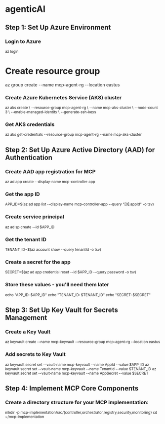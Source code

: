 # agenticAI

## Step 1: Set Up Azure Environment
### Login to Azure
<sub>az login</sub>

# Create resource group
az group create --name mcp-agent-rg --location eastus

### Create Azure Kubernetes Service (AKS) cluster
<sub>
az aks create \
  --resource-group mcp-agent-rg \
  --name mcp-aks-cluster \
  --node-count 3 \
  --enable-managed-identity \
  --generate-ssh-keys
</sub>

### Get AKS credentials
<sub>az aks get-credentials --resource-group mcp-agent-rg --name mcp-aks-cluster</sub>

## Step 2: Set Up Azure Active Directory (AAD) for Authentication
### Create AAD app registration for MCP
<sub>az ad app create --display-name mcp-controller-app</sub>

### Get the app ID
<sub>APP_ID=$(az ad app list --display-name mcp-controller-app --query "[0].appId" -o tsv)</sub>

### Create service principal
<sub>az ad sp create --id $APP_ID</sub>

### Get the tenant ID
<sub>TENANT_ID=$(az account show --query tenantId -o tsv)</sub>

### Create a secret for the app
<sub>SECRET=$(az ad app credential reset --id $APP_ID --query password -o tsv)</sub>

### Store these values - you'll need them later
<sub>
echo "APP_ID: $APP_ID"
echo "TENANT_ID: $TENANT_ID"
echo "SECRET: $SECRET"
</sub>

## Step 3: Set Up Key Vault for Secrets Management
###  Create a Key Vault
<sub>az keyvault create --name mcp-keyvault --resource-group mcp-agent-rg --location eastus</sub>

###  Add secrets to Key Vault
<sub>
az keyvault secret set --vault-name mcp-keyvault --name AppId --value $APP_ID
az keyvault secret set --vault-name mcp-keyvault --name TenantId --value $TENANT_ID
az keyvault secret set --vault-name mcp-keyvault --name AppSecret --value $SECRET
</sub>

## Step 4: Implement MCP Core Components
### Create a directory structure for your MCP implementation:
<sub>
mkdir -p mcp-implementation/src/{controller,orchestrator,registry,security,monitoring}
cd ~/mcp-implementation
</sub>